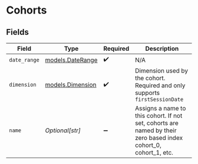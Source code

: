 # Cohorts


## Fields

| Field                                                                                                           | Type                                                                                                            | Required                                                                                                        | Description                                                                                                     |
| --------------------------------------------------------------------------------------------------------------- | --------------------------------------------------------------------------------------------------------------- | --------------------------------------------------------------------------------------------------------------- | --------------------------------------------------------------------------------------------------------------- |
| `date_range`                                                                                                    | [models.DateRange](../models/daterange.md)                                                                      | :heavy_check_mark:                                                                                              | N/A                                                                                                             |
| `dimension`                                                                                                     | [models.Dimension](../models/dimension.md)                                                                      | :heavy_check_mark:                                                                                              | Dimension used by the cohort. Required and only supports `firstSessionDate`                                     |
| `name`                                                                                                          | *Optional[str]*                                                                                                 | :heavy_minus_sign:                                                                                              | Assigns a name to this cohort. If not set, cohorts are named by their zero based index cohort_0, cohort_1, etc. |
